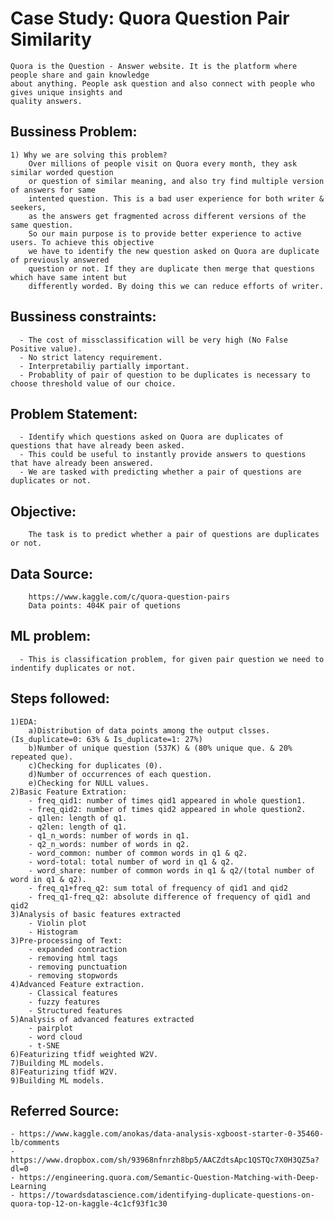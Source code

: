 # Case Study: Quora Question Pair Similarity
	Quora is the Question - Answer website. It is the platform where people share and gain knowledge 
	about anything. People ask question and also connect with people who gives unique insights and 
	quality answers.
	
## Bussiness Problem:
	1) Why we are solving this problem?
		Over millions of people visit on Quora every month, they ask similar worded question 
		or question of similar meaning, and also try find multiple version of answers for same 
		intented question. This is a bad user experience for both writer & seekers, 
		as the answers get fragmented across different versions of the same question.
		So our main purpose is to provide better experience to active users. To achieve this objective 
		we have to identify the new question asked on Quora are duplicate of previously answered 
		question or not. If they are duplicate then merge that questions which have same intent but 
		differently worded. By doing this we can reduce efforts of writer.
		
## Bussiness constraints:
	  - The cost of missclassification will be very high (No False Positive value).
	  - No strict latency requirement.
	  - Interpretabiliy partially important.
	  - Probablity of pair of question to be duplicates is necessary to choose threshold value of our choice.
	  
## Problem Statement:
	  - Identify which questions asked on Quora are duplicates of questions that have already been asked. 
	  - This could be useful to instantly provide answers to questions that have already been answered. 
	  - We are tasked with predicting whether a pair of questions are duplicates or not.
	
## Objective:
		The task is to predict whether a pair of questions are duplicates or not.

## Data Source: 
		https://www.kaggle.com/c/quora-question-pairs
		Data points: 404K pair of quetions

## ML problem:
	  - This is classification problem, for given pair question we need to indentify duplicates or not.

## Steps followed:
	1)EDA: 
		a)Distribution of data points among the output clsses.(Is_duplicate=0: 63% & Is_duplicate=1: 27%)
		b)Number of unique question (537K) & (80% unique que. & 20% repeated que).
		c)Checking for duplicates (0).
		d)Number of occurrences of each question.
		e)Checking for NULL values.
	2)Basic Feature Extration:
		- freq_qid1: number of times qid1 appeared in whole question1.
		- freq_qid2: number of times qid2 appeared in whole question2.
		- q1len: length of q1.
		- q2len: length of q1.
		- q1_n_words: number of words in q1.
		- q2_n_words: number of words in q2.
		- word_common: number of common words in q1 & q2.
		- word-total: total number of word in q1 & q2.
		- word_share: number of common words in q1 & q2/(total number of word in q1 & q2).
		- freq_q1+freq_q2: sum total of frequency of qid1 and qid2
		- freq_q1-freq_q2: absolute difference of frequency of qid1 and qid2 
	3)Analysis of basic features extracted
		- Violin plot
		- Histogram
	3)Pre-processing of Text:
		- expanded contraction
		- removing html tags
		- removing punctuation
		- removing stopwords
	4)Advanced Feature extraction.
		- Classical features
		- fuzzy features
		- Structured features
	5)Analysis of advanced features extracted
		- pairplot
		- word cloud
		- t-SNE
	6)Featurizing tfidf weighted W2V.
	7)Building ML models.
	8)Featurizing tfidf W2V.
	9)Building ML models.

## Referred Source:
	- https://www.kaggle.com/anokas/data-analysis-xgboost-starter-0-35460-lb/comments
	- https://www.dropbox.com/sh/93968nfnrzh8bp5/AACZdtsApc1QSTQc7X0H3QZ5a?dl=0
	- https://engineering.quora.com/Semantic-Question-Matching-with-Deep-Learning
	- https://towardsdatascience.com/identifying-duplicate-questions-on-quora-top-12-on-kaggle-4c1cf93f1c30
	
